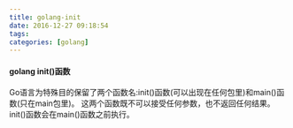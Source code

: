 ```yaml
---
title: golang-init
date: 2016-12-27 09:18:54
tags:
categories: [golang]
---
```



#### golang init()函数

  Go语言为特殊目的保留了两个函数名:init()函数(可以出现在任何包里)和main()函数(只在main包里)。
  这两个函数既不可以接受任何参数，也不返回任何结果。
  init()函数会在main()函数之前执行。